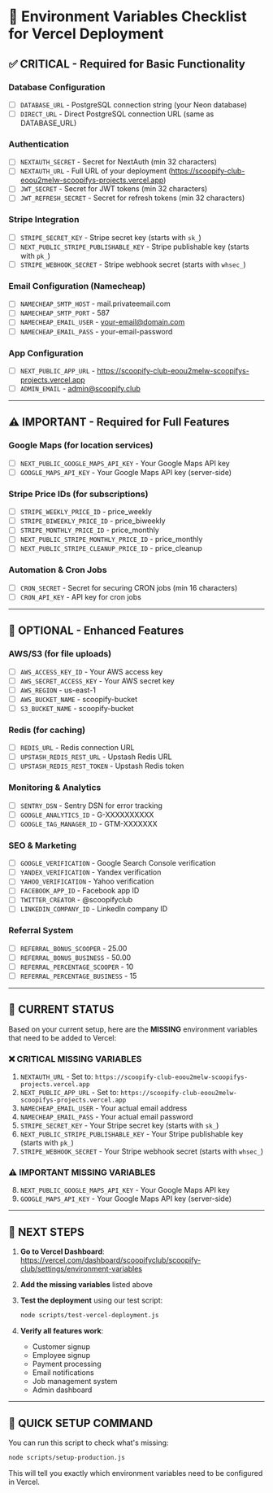 # 🔧 Environment Variables Checklist for Vercel Deployment

## ✅ **CRITICAL - Required for Basic Functionality**

### Database Configuration
- [ ] `DATABASE_URL` - PostgreSQL connection string (your Neon database)
- [ ] `DIRECT_URL` - Direct PostgreSQL connection URL (same as DATABASE_URL)

### Authentication
- [ ] `NEXTAUTH_SECRET` - Secret for NextAuth (min 32 characters)
- [ ] `NEXTAUTH_URL` - Full URL of your deployment (https://scoopify-club-eoou2melw-scoopifys-projects.vercel.app)
- [ ] `JWT_SECRET` - Secret for JWT tokens (min 32 characters)
- [ ] `JWT_REFRESH_SECRET` - Secret for refresh tokens (min 32 characters)

### Stripe Integration
- [ ] `STRIPE_SECRET_KEY` - Stripe secret key (starts with `sk_`)
- [ ] `NEXT_PUBLIC_STRIPE_PUBLISHABLE_KEY` - Stripe publishable key (starts with `pk_`)
- [ ] `STRIPE_WEBHOOK_SECRET` - Stripe webhook secret (starts with `whsec_`)

### Email Configuration (Namecheap)
- [ ] `NAMECHEAP_SMTP_HOST` - mail.privateemail.com
- [ ] `NAMECHEAP_SMTP_PORT` - 587
- [ ] `NAMECHEAP_EMAIL_USER` - your-email@domain.com
- [ ] `NAMECHEAP_EMAIL_PASS` - your-email-password

### App Configuration
- [ ] `NEXT_PUBLIC_APP_URL` - https://scoopify-club-eoou2melw-scoopifys-projects.vercel.app
- [ ] `ADMIN_EMAIL` - admin@scoopify.club

---

## ⚠️ **IMPORTANT - Required for Full Features**

### Google Maps (for location services)
- [ ] `NEXT_PUBLIC_GOOGLE_MAPS_API_KEY` - Your Google Maps API key
- [ ] `GOOGLE_MAPS_API_KEY` - Your Google Maps API key (server-side)

### Stripe Price IDs (for subscriptions)
- [ ] `STRIPE_WEEKLY_PRICE_ID` - price_weekly
- [ ] `STRIPE_BIWEEKLY_PRICE_ID` - price_biweekly
- [ ] `STRIPE_MONTHLY_PRICE_ID` - price_monthly
- [ ] `NEXT_PUBLIC_STRIPE_MONTHLY_PRICE_ID` - price_monthly
- [ ] `NEXT_PUBLIC_STRIPE_CLEANUP_PRICE_ID` - price_cleanup

### Automation & Cron Jobs
- [ ] `CRON_SECRET` - Secret for securing CRON jobs (min 16 characters)
- [ ] `CRON_API_KEY` - API key for cron jobs

---

## 🔄 **OPTIONAL - Enhanced Features**

### AWS/S3 (for file uploads)
- [ ] `AWS_ACCESS_KEY_ID` - Your AWS access key
- [ ] `AWS_SECRET_ACCESS_KEY` - Your AWS secret key
- [ ] `AWS_REGION` - us-east-1
- [ ] `AWS_BUCKET_NAME` - scoopify-bucket
- [ ] `S3_BUCKET_NAME` - scoopify-bucket

### Redis (for caching)
- [ ] `REDIS_URL` - Redis connection URL
- [ ] `UPSTASH_REDIS_REST_URL` - Upstash Redis URL
- [ ] `UPSTASH_REDIS_REST_TOKEN` - Upstash Redis token

### Monitoring & Analytics
- [ ] `SENTRY_DSN` - Sentry DSN for error tracking
- [ ] `GOOGLE_ANALYTICS_ID` - G-XXXXXXXXXX
- [ ] `GOOGLE_TAG_MANAGER_ID` - GTM-XXXXXXX

### SEO & Marketing
- [ ] `GOOGLE_VERIFICATION` - Google Search Console verification
- [ ] `YANDEX_VERIFICATION` - Yandex verification
- [ ] `YAHOO_VERIFICATION` - Yahoo verification
- [ ] `FACEBOOK_APP_ID` - Facebook app ID
- [ ] `TWITTER_CREATOR` - @scoopifyclub
- [ ] `LINKEDIN_COMPANY_ID` - LinkedIn company ID

### Referral System
- [ ] `REFERRAL_BONUS_SCOOPER` - 25.00
- [ ] `REFERRAL_BONUS_BUSINESS` - 50.00
- [ ] `REFERRAL_PERCENTAGE_SCOOPER` - 10
- [ ] `REFERRAL_PERCENTAGE_BUSINESS` - 15

---

## 🚨 **CURRENT STATUS**

Based on your current setup, here are the **MISSING** environment variables that need to be added to Vercel:

### ❌ **CRITICAL MISSING VARIABLES**
1. `NEXTAUTH_URL` - Set to: `https://scoopify-club-eoou2melw-scoopifys-projects.vercel.app`
2. `NEXT_PUBLIC_APP_URL` - Set to: `https://scoopify-club-eoou2melw-scoopifys-projects.vercel.app`
3. `NAMECHEAP_EMAIL_USER` - Your actual email address
4. `NAMECHEAP_EMAIL_PASS` - Your actual email password
5. `STRIPE_SECRET_KEY` - Your Stripe secret key (starts with `sk_`)
6. `NEXT_PUBLIC_STRIPE_PUBLISHABLE_KEY` - Your Stripe publishable key (starts with `pk_`)
7. `STRIPE_WEBHOOK_SECRET` - Your Stripe webhook secret (starts with `whsec_`)

### ⚠️ **IMPORTANT MISSING VARIABLES**
8. `NEXT_PUBLIC_GOOGLE_MAPS_API_KEY` - Your Google Maps API key
9. `GOOGLE_MAPS_API_KEY` - Your Google Maps API key (server-side)

---

## 🎯 **NEXT STEPS**

1. **Go to Vercel Dashboard**: https://vercel.com/dashboard/scoopifyclub/scoopify-club/settings/environment-variables

2. **Add the missing variables** listed above

3. **Test the deployment** using our test script:
   ```bash
   node scripts/test-vercel-deployment.js
   ```

4. **Verify all features work**:
   - Customer signup
   - Employee signup
   - Payment processing
   - Email notifications
   - Job management system
   - Admin dashboard

---

## 📝 **QUICK SETUP COMMAND**

You can run this script to check what's missing:
```bash
node scripts/setup-production.js
```

This will tell you exactly which environment variables need to be configured in Vercel. 